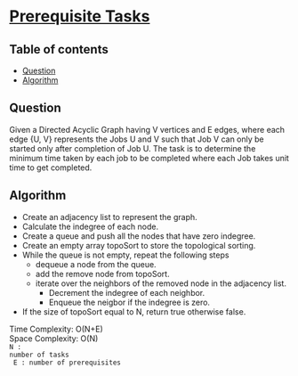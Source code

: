 # [Prerequisite Tasks](https://practice.geeksforgeeks.org/problems/prerequisite-tasks/1?utm_source=gfg&utm_medium=article&utm_campaign=bottom_sticky_on_article)

## Table of contents

- [Question](#question)
- [Algorithm](#algorithm)

## Question
Given a Directed Acyclic Graph having V vertices and E edges, where each edge {U, V} represents the Jobs U and V such that Job V can only be started only after completion of Job U. The task is to determine the minimum time taken by each job to be completed where each Job takes unit time to get completed.

## Algorithm
- Create an adjacency list to represent the graph.
- Calculate the indegree of each node.
- Create a queue and push all the nodes that have zero indegree.
- Create an empty array topoSort to store the topological sorting. 
- While the queue is not empty, repeat the following steps
    - dequeue a node from the queue.
    - add the remove node from topoSort.
    - iterate over the neighbors of the removed node in the adjacency list.
        - Decrement the indegree of each neighbor.
        - Enqueue the neigbor if the indegree is zero.
- If the size of topoSort equal to N, return true otherwise false.

Time Complexity: O(N+E) </br>
Space Complexity: O(N) </br>
<code>N : number of tasks </br>
E : number of prerequisites </code>

